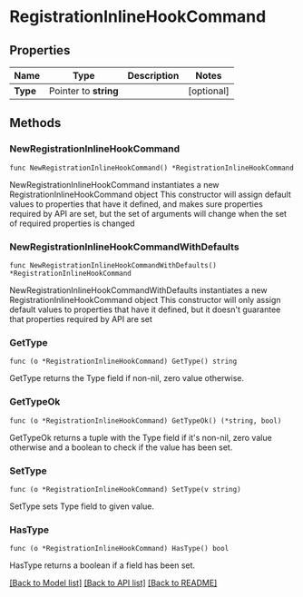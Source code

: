 # RegistrationInlineHookCommand

## Properties

Name | Type | Description | Notes
------------ | ------------- | ------------- | -------------
**Type** | Pointer to **string** |  | [optional] 

## Methods

### NewRegistrationInlineHookCommand

`func NewRegistrationInlineHookCommand() *RegistrationInlineHookCommand`

NewRegistrationInlineHookCommand instantiates a new RegistrationInlineHookCommand object
This constructor will assign default values to properties that have it defined,
and makes sure properties required by API are set, but the set of arguments
will change when the set of required properties is changed

### NewRegistrationInlineHookCommandWithDefaults

`func NewRegistrationInlineHookCommandWithDefaults() *RegistrationInlineHookCommand`

NewRegistrationInlineHookCommandWithDefaults instantiates a new RegistrationInlineHookCommand object
This constructor will only assign default values to properties that have it defined,
but it doesn't guarantee that properties required by API are set

### GetType

`func (o *RegistrationInlineHookCommand) GetType() string`

GetType returns the Type field if non-nil, zero value otherwise.

### GetTypeOk

`func (o *RegistrationInlineHookCommand) GetTypeOk() (*string, bool)`

GetTypeOk returns a tuple with the Type field if it's non-nil, zero value otherwise
and a boolean to check if the value has been set.

### SetType

`func (o *RegistrationInlineHookCommand) SetType(v string)`

SetType sets Type field to given value.

### HasType

`func (o *RegistrationInlineHookCommand) HasType() bool`

HasType returns a boolean if a field has been set.


[[Back to Model list]](../README.md#documentation-for-models) [[Back to API list]](../README.md#documentation-for-api-endpoints) [[Back to README]](../README.md)


